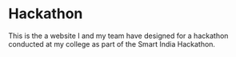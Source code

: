 # Hackathon

This is the a website I and my team have designed for a hackathon conducted at my college as part of the Smart India Hackathon.